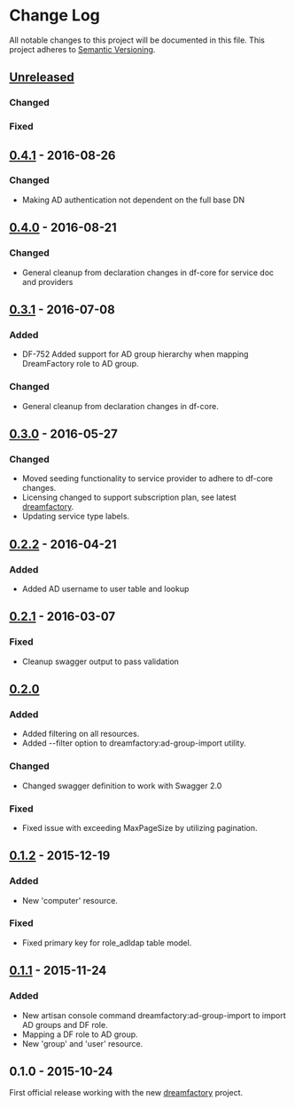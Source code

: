 # Change Log
All notable changes to this project will be documented in this file.
This project adheres to [Semantic Versioning](http://semver.org/).

## [Unreleased]

### Changed

### Fixed

## [0.4.1] - 2016-08-26
### Changed
- Making AD authentication not dependent on the full base DN

## [0.4.0] - 2016-08-21
### Changed
- General cleanup from declaration changes in df-core for service doc and providers

## [0.3.1] - 2016-07-08
### Added
- DF-752 Added support for AD group hierarchy when mapping DreamFactory role to AD group.

### Changed
- General cleanup from declaration changes in df-core.

## [0.3.0] - 2016-05-27
### Changed
- Moved seeding functionality to service provider to adhere to df-core changes.
- Licensing changed to support subscription plan, see latest [dreamfactory](https://github.com/dreamfactorysoftware/dreamfactory).
- Updating service type labels.

## [0.2.2] - 2016-04-21
### Added
- Added AD username to user table and lookup

## [0.2.1] - 2016-03-07
### Fixed
- Cleanup swagger output to pass validation

## [0.2.0]
### Added
- Added filtering on all resources.
- Added --filter option to dreamfactory:ad-group-import utility.

### Changed
- Changed swagger definition to work with Swagger 2.0

### Fixed
- Fixed issue with exceeding MaxPageSize by utilizing pagination.

## [0.1.2] - 2015-12-19
### Added
- New 'computer' resource.

### Fixed
- Fixed primary key for role_adldap table model.

## [0.1.1] - 2015-11-24
### Added
- New artisan console command dreamfactory:ad-group-import to import AD groups and DF role.
- Mapping a DF role to AD group.
- New 'group' and 'user' resource.

## 0.1.0 - 2015-10-24
First official release working with the new [dreamfactory](https://github.com/dreamfactorysoftware/dreamfactory) project.

[Unreleased]: https://github.com/dreamfactorysoftware/df-adldap/compare/0.4.1...HEAD
[0.4.1]: https://github.com/dreamfactorysoftware/df-adldap/compare/0.4.0...0.4.1
[0.4.0]: https://github.com/dreamfactorysoftware/df-adldap/compare/0.3.1...0.4.0
[0.3.1]: https://github.com/dreamfactorysoftware/df-adldap/compare/0.3.0...0.3.1
[0.3.0]: https://github.com/dreamfactorysoftware/df-adldap/compare/0.2.2...0.3.0
[0.2.2]: https://github.com/dreamfactorysoftware/df-adldap/compare/0.2.1...0.2.2
[0.2.1]: https://github.com/dreamfactorysoftware/df-adldap/compare/0.2.0...0.2.1
[0.2.0]: https://github.com/dreamfactorysoftware/df-adldap/compare/0.1.2...0.2.0
[0.1.2]: https://github.com/dreamfactorysoftware/df-adldap/compare/0.1.1...0.1.2
[0.1.1]: https://github.com/dreamfactorysoftware/df-adldap/compare/0.1.0...0.1.1
